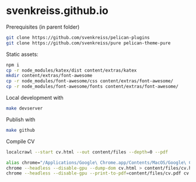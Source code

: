 # svenkreiss.github.io

Prerequisites (in parent folder)

```bash
git clone https://github.com/svenkreiss/pelican-plugins
git clone https://github.com/svenkreiss/pure pelican-theme-pure
```

Static assets:

```bash
npm i
cp -r node_modules/katex/dist content/extras/katex
mkdir content/extras/font-awesome
cp -r node_modules/font-awesome/css content/extras/font-awesome/
cp -r node_modules/font-awesome/fonts content/extras/font-awesome/
```

Local development with

```bash
make devserver
```

Publish with

```bash
make github
```

Compile CV

```sh
localcrawl --start cv.html --out content/files --depth=0 --pdf
```

```sh
alias chrome="/Applications/Google\ Chrome.app/Contents/MacOS/Google\ Chrome"
chrome --headless --disable-gpu --dump-dom cv.html > content/files/cv.html
chrome --headless --disable-gpu --print-to-pdf=content/files/cv.pdf cv.html  # includes print header and footer
```
